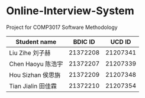 # Online-Interview-System
Project for COMP3017 Software Methodology


|Student name| BDIC ID | UCD ID |
|------------|---------|--------|
| Liu Zihe 刘子赫|21372208|21207341|
| Chen Haoyu 陈浩宇 |21372207 |21207339|
| Hou Sizhan 侯思旃|21372209|21207348|
| Tian Jialin 田佳霖|21372210|21207354|
